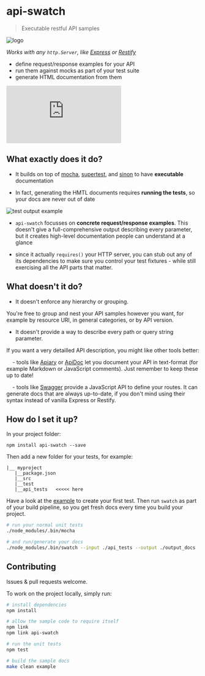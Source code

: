 
# api-swatch

> Executable restful API samples

![logo](http://raw.github.com/rprieto/api-swatch/master/media/logo.jpg)

*Works with any `http.Server`, like [Express](https://github.com/visionmedia/express) or [Restify](https://github.com/mcavage/node-restify)*

- define request/response examples for your API
- run them against mocks as part of your test suite
- generate HTML documentation from them

![generated document example](http://raw.github.com/rprieto/api-swatch/master/media/thumbnail.html)

## What exactly does it do?

- It builds on top of [mocha](https://github.com/visionmedia/mocha), [supertest](https://github.com/visionmedia/supertest), and [sinon](http://sinonjs.org) to have **executable** documentation

- In fact, generating the HMTL documents requires **running the tests**, so your docs are never out of date

![test output example](http://raw.github.com/rprieto/api-swatch/master/media/test-output.png)

- `api-swatch` focusses on **concrete request/response examples**. This doesn't give a full-comprehensive output describing every parameter, but it creates high-level documentation people can understand at a glance

- since it actually `requires()` your HTTP server, you can stub out any of its dependencies to make sure you control your test fixtures - while still exercising all the API parts that matter.

## What doesn't it do?

- It doesn't enforce any hierarchy or grouping.

You're free to group and nest your API samples however you want, for example by resource URI, in general categories, or by API version.

- It doesn't provide a way to describe every path or query string parameter.

If you want a very detailled API description, you might like other tools better:

&nbsp;&nbsp;&nbsp;&nbsp;- tools like [Apiary](http://apiary.io) or [ApiDoc](http://apidocjs.com) let you document your API in text-format (for example Markdown or JavaScript comments). Just remember to keep these up to date!

&nbsp;&nbsp;&nbsp;&nbsp;- tools like [Swagger](http://developers.helloreverb.com/swagger/) provide a JavaScript API to define your routes. It can generate docs that are always up-to-date, if you don't mind using their syntax instead of vanilla Express or Restify.

## How do I set it up?

In your project folder:

```
npm install api-swatch --save
```

Then add a new folder for your tests, for example:

```
|__ myproject
   |__package.json
   |__src
   |__test
   |__api_tests   <<<<< here
```

Have a look at the [example](http://github.com/rprieto/api-swatch/blob/master/example) to create your first test. Then run `swatch` as part of your build pipeline, so you get fresh docs every time you build your project.

```bash
# run your normal unit tests
./node_modules/.bin/mocha

# and run/generate your docs
./node_modules/.bin/swatch --input ./api_tests --output ./output_docs
```

## Contributing

Issues & pull requests welcome.

To work on the project locally, simply run:

```bash
# install dependencies
npm install

# allow the sample code to require itself
npm link
npm link api-swatch

# run the unit tests
npm test

# build the sample docs
make clean example
```
